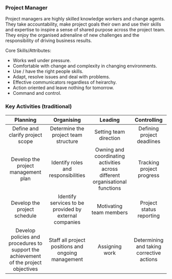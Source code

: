 ### Project Manager
Project managers are highly skilled knowledge workers and change agents.
They take accountability, make project goals their own and use their skills
and expertise to inspire a sense of shared purpose across the project team.
They enjoy the organised adrenaline of new challenges and the responsibility of
driving business results.

Core Skills/Attributes:
* Works well under pressure.
* Comfortable with change and complexity in changing environments.
* Use / have the right people skills.
* Adapt, resolve issues and deal with problems.
* Effective communicators regardless of heirarchy.
* Action oriented and leave nothing for tomorrow.
* Command and control.

###  Key Activities (traditional)

|                                       Planning                                       |                       Organising                       |                                   Leading                                    |                Controlling                |
| :----------------------------------------------------------------------------------: | :----------------------------------------------------: | :--------------------------------------------------------------------------: | :---------------------------------------: |
|                           Define and clarify project scope                           |          Determine the project team structure          |                            Setting team direction                            |        Defining project deadlines         |
|                         Develop the project management plan                          |          Identify roles and responsibilities           | Owning and coordinating activities across different organisational functions |         Tracking project progress         |
|                             Develop the project schedule                             | Identify services to be provided by external companies |                           Motivating team members                            |         Project status reporting          |
| Develop policies and procedures to support the achievement of the project objectives |   Staff all project positions and ongoing management   |                                Assigning work                                | Determining and taking corrective actions |

####